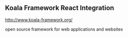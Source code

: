 
## Koala Framework React Integration

http://www.koala-framework.org/

open source framework for web applications and websites
